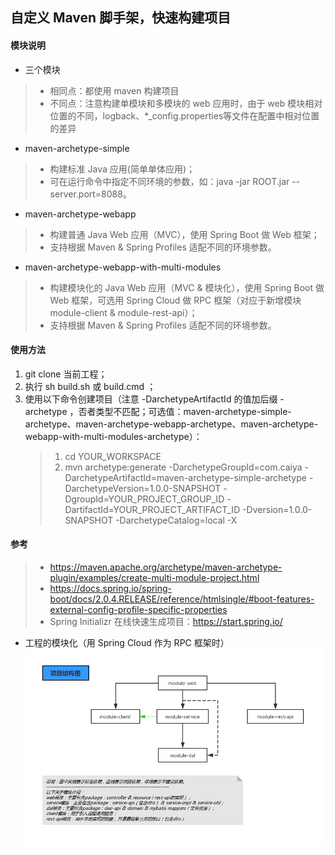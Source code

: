 ## 自定义 Maven 脚手架，快速构建项目
#### 模块说明
* 三个模块
> - 相同点：都使用 maven 构建项目
> - 不同点：注意构建单模块和多模块的 web 应用时，由于 web 模块相对位置的不同，logback、*_config.properties等文件在配置中相对位置的差异

* maven-archetype-simple
> - 构建标准 Java 应用(简单单体应用)；
> - 可在运行命令中指定不同环境的参数，如：java -jar ROOT.jar --server.port=8088。

* maven-archetype-webapp
> - 构建普通 Java Web 应用（MVC），使用 Spring Boot 做 Web 框架；
> - 支持根据 Maven & Spring Profiles 适配不同的环境参数。

* maven-archetype-webapp-with-multi-modules
> - 构建模块化的 Java Web 应用（MVC & 模块化），使用 Spring Boot 做 Web 框架，可选用 Spring Cloud 做 RPC 框架（对应于新增模块 module-client & module-rest-api）；
> - 支持根据 Maven & Spring Profiles 适配不同的环境参数。

#### 使用方法
1. git clone 当前工程；
2. 执行 sh build.sh 或 build.cmd ；
3. 使用以下命令创建项目（注意 -DarchetypeArtifactId 的值加后缀 -archetype ，否者类型不匹配；可选值：maven-archetype-simple-archetype、maven-archetype-webapp-archetype、maven-archetype-webapp-with-multi-modules-archetype）： 
    > 1. cd YOUR_WORKSPACE
    > 2. mvn archetype:generate -DarchetypeGroupId=com.caiya -DarchetypeArtifactId=maven-archetype-simple-archetype -DarchetypeVersion=1.0.0-SNAPSHOT -DgroupId=YOUR_PROJECT_GROUP_ID -DartifactId=YOUR_PROJECT_ARTIFACT_ID -Dversion=1.0.0-SNAPSHOT -DarchetypeCatalog=local -X

#### 参考
> * https://maven.apache.org/archetype/maven-archetype-plugin/examples/create-multi-module-project.html
> * https://docs.spring.io/spring-boot/docs/2.0.4.RELEASE/reference/htmlsingle/#boot-features-external-config-profile-specific-properties
> * Spring Initializr 在线快速生成项目：https://start.spring.io/
* 工程的模块化（用 Spring Cloud 作为 RPC 框架时）
![](assets/模块化.png)



